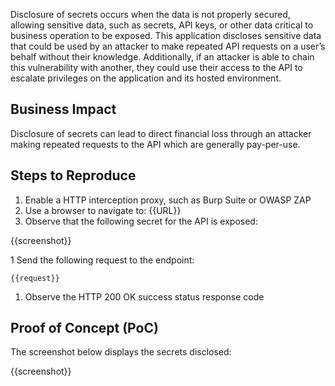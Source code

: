 Disclosure of secrets occurs when the data is not properly secured, allowing sensitive data, such as secrets, API keys, or other data critical to business operation to be exposed. This application discloses sensitive data that could be used by an attacker to make repeated API requests on a user’s behalf without their knowledge. Additionally, if an attacker is able to chain this vulnerability with another, they could use their access to the API to escalate privileges on the application and its hosted environment.

## Business Impact

Disclosure of secrets can lead to direct financial loss through an attacker making repeated requests to the API which are generally pay-per-use.

## Steps to Reproduce

1. Enable a HTTP interception proxy, such as Burp Suite or OWASP ZAP
1. Use a browser to navigate to: {{URL}}
1. Observe that the following secret for the API is exposed:

{{screenshot}}

1 Send the following request to the endpoint:

```HTTP
{{request}}
```

1. Observe the HTTP 200 OK success status response code

## Proof of Concept (PoC)

The screenshot below displays the secrets disclosed:

{{screenshot}}
